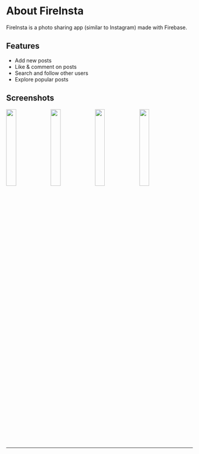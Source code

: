 # About FireInsta
FireInsta is a photo sharing app (similar to Instagram) made with Firebase.


Features
---------------
- Add new posts
- Like & comment on posts
- Search and follow other users
- Explore popular posts


Screenshots
---------------

<img src="https://user-images.githubusercontent.com/23702004/94368491-bb0f4c80-00fd-11eb-887a-128ba57dbcb5.png" width="23%"></img> <img src="https://user-images.githubusercontent.com/23702004/94368708-17bf3700-00ff-11eb-9c4e-03c4799eece0.png" width="23%"></img> <img src="https://user-images.githubusercontent.com/23702004/94368711-1a219100-00ff-11eb-86b6-ed9236601c09.png" width="23%"></img> <img src="https://user-images.githubusercontent.com/23702004/94368714-21489f00-00ff-11eb-94ca-5a1a67b40ed3.png" width="23%"></img> 


-------------------------------------
